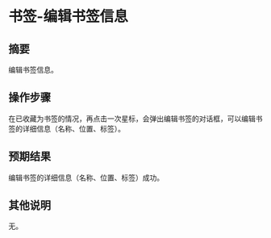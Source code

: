 # 书签-编辑书签信息

## 摘要

编辑书签信息。

## 操作步骤

在已收藏为书签的情况，再点击一次星标，会弹出编辑书签的对话框，可以编辑书签的详细信息（名称、位置、标签）。

## 预期结果

编辑书签的详细信息（名称、位置、标签）成功。

## 其他说明

无。
